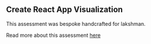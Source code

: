 ## Create React App Visualization

This assessment was bespoke handcrafted for lakshman.

Read more about this assessment [here](https://react.eogresources.com)
